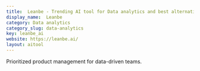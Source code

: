 ```yaml
---
title:  Leanbe - Trending AI tool for Data analytics and best alternatives
display_name:  Leanbe
category: Data analytics
category_slug: data-analytics
key: leanbe_ai
website: https://leanbe.ai/
layout: aitool
---
```


Prioritized product management for data-driven teams.
